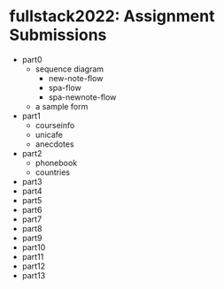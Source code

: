 # fullstack2022: Assignment Submissions
- part0
  - sequence diagram
    - new-note-flow
    - spa-flow
    - spa-newnote-flow
  - a sample form
- part1
  - courseinfo
  - unicafe
  - anecdotes
- part2
  - phonebook
  - countries
- part3
- part4
- part5
- part6
- part7
- part8
- part9
- part10
- part11
- part12
- part13